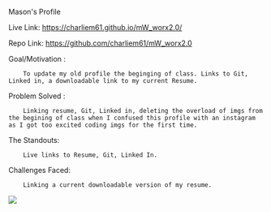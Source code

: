 Mason's Profile


Live Link: https://charliem61.github.io/mW_worx2.0/

Repo Link: https://github.com/charliem61/mW_worx2.0


Goal/Motivation :

        To update my old profile the beginging of class. Links to Git, Linked in, a downloadable link to my current Resume. 

Problem Solved : 

        Linking resume, Git, Linked in, deleting the overload of imgs from the begining of class when I confused this profile with an instagram as I got too excited coding imgs for the first time.

The Standouts:

        Live links to Resume, Git, Linked In.

Challenges Faced:

        Linking a current downloadable version of my resume.

<img src=images/screencapture-127-0-0-1-5500-2022-02-21-01_40_30.png>